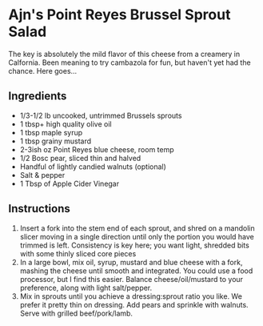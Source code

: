 Ajn's Point Reyes Brussel Sprout Salad
======================================

The key is absolutely the mild flavor of this cheese from a creamery in
Calfornia. Been meaning to try cambazola for fun, but haven't yet had
the chance. Here goes...

Ingredients
-----------

- 1/3-1/2 lb uncooked, untrimmed Brussels sprouts
- 1 tbsp+ high quality olive oil
- 1 tbsp maple syrup
- 1 tbsp grainy mustard
- 2-3ish oz Point Reyes blue cheese, room temp
- 1/2 Bosc pear, sliced thin and halved
- Handful of lightly candied walnuts (optional)
- Salt & pepper
- 1 Tbsp of Apple Cider Vinegar

Instructions
------------

1. Insert a fork into the stem end of each sprout, and shred on a
    mandolin slicer moving in a single direction until only the portion
    you would have trimmed is left. Consistency is key here; you want
    light, shredded bits with some thinly sliced core pieces
2. In a large bowl, mix oil, syrup, mustard and blue cheese with a
    fork, mashing the cheese until smooth and integrated. You could use
    a food processor, but I find this easier. Balance cheese/oil/mustard
    to your preference, along with light salt/pepper.
3. Mix in sprouts until you achieve a dressing:sprout ratio you like.
    We prefer it pretty thin on dressing. Add pears and sprinkle with
    walnuts. Serve with grilled beef/pork/lamb.
